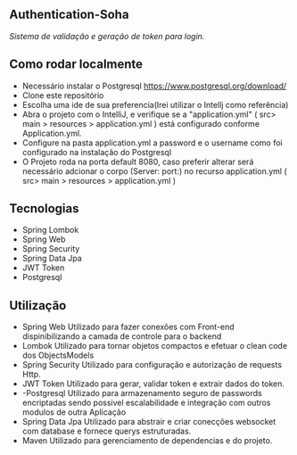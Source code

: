 ## Authentication-Soha
*Sistema de validação e geração de token para login.*

## Como rodar localmente
- Necessário instalar o Postgresql https://www.postgresql.org/download/
- Clone este repositório
- Escolha uma ide de sua preferencia(Irei utilizar o Intellj como referência)
- Abra o projeto com o IntelliJ, e verifique se a "application.yml" ( src> main > resources > application.yml ) está configurado conforme Application.yml.
- Configure na pasta application.yml a password e o username como foi configurado na instalação do Postgresql
- O Projeto roda na porta default 8080, caso preferir alterar será necessário adcionar o corpo (Server: port:) no recurso application.yml ( src> main > resources > application.yml )
## Tecnologias
- Spring Lombok
- Spring Web
- Spring Security
- Spring Data Jpa
- JWT Token
- Postgresql

## Utilização
- Spring Web Utilizado para fazer conexões com Front-end dispinibilizando a camada de controle para o backend
- Lombok Utilizado para tornar objetos compactos e efetuar o clean code dos ObjectsModels
- Spring Security Utilizado para configuração e autorização de requests Http.
- JWT Token Utilizado para gerar, validar token e extrair dados do token.
- -Postgresql Utilizado para armazenamento seguro de passwords encriptadas sendo possivel escalabilidade e integração com outros modulos de outra Aplicação
- Spring Data Jpa Utilizado para abstrair e criar conecções websocket com database e fornece querys estruturadas.
- Maven Utilizado para gerenciamento de dependencias e do projeto.
